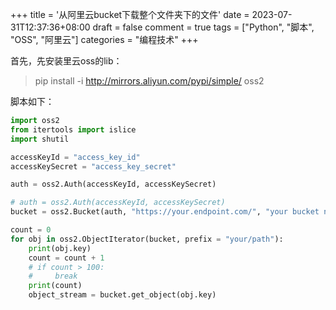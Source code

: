 +++
title = '从阿里云bucket下载整个文件夹下的文件'
date = 2023-07-31T12:37:36+08:00
draft = false
comment = true
tags = ["Python", "脚本", "OSS", "阿里云"]
categories = "编程技术"
+++

首先，先安装里云oss的lib：


> pip install -i http://mirrors.aliyun.com/pypi/simple/ oss2

脚本如下：

```python
import oss2
from itertools import islice
import shutil

accessKeyId = "access_key_id"
accessKeySecret = "access_key_secret"

auth = oss2.Auth(accessKeyId, accessKeySecret)

# auth = oss2.Auth(accessKeyId, accessKeySecret)
bucket = oss2.Bucket(auth, "https://your.endpoint.com/", "your bucket name")

count = 0
for obj in oss2.ObjectIterator(bucket, prefix = "your/path"):
    print(obj.key)
    count = count + 1
    # if count > 100:
    #     break
    print(count)
    object_stream = bucket.get_object(obj.key)
```